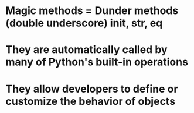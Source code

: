 # Magic methods = Dunder methods (double underscore) **init**, **str**, **eq**

# They are automatically called by many of Python's built-in operations

# They allow developers to define or customize the behavior of objects
